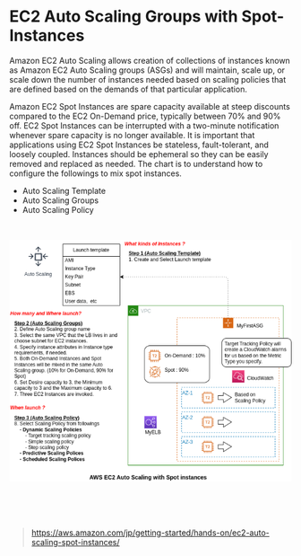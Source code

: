 # EC2 Auto Scaling Groups with Spot-Instances
Amazon EC2 Auto Scaling allows creation of collections of instances known as Amazon EC2 Auto Scaling groups (ASGs) and will maintain, scale up, or scale down the number of instances needed based on scaling policies that are defined based on the demands of that particular application. <br>

Amazon EC2 Spot Instances are spare capacity available at steep discounts compared to the EC2 On-Demand price, typically between 70% and 90% off. EC2 Spot Instances can be interrupted with a two-minute notification whenever spare capacity is no longer available. It is important that applications using EC2 Spot Instances be stateless, fault-tolerant, and loosely coupled. Instances should be ephemeral so they can be easily removed and replaced as needed. The chart is to understand how to configure the followings to mix spot instances.
- Auto Scaling Template
- Auto Scaling Groups
- Auto Scaling Policy

<br>

![ASG.png](https://github.com/developer-onizuka/Diagrams/blob/main/EC2AutoScaling_with_Spot-Instances/ASG.png)


<br><br><br>
> https://aws.amazon.com/jp/getting-started/hands-on/ec2-auto-scaling-spot-instances/


